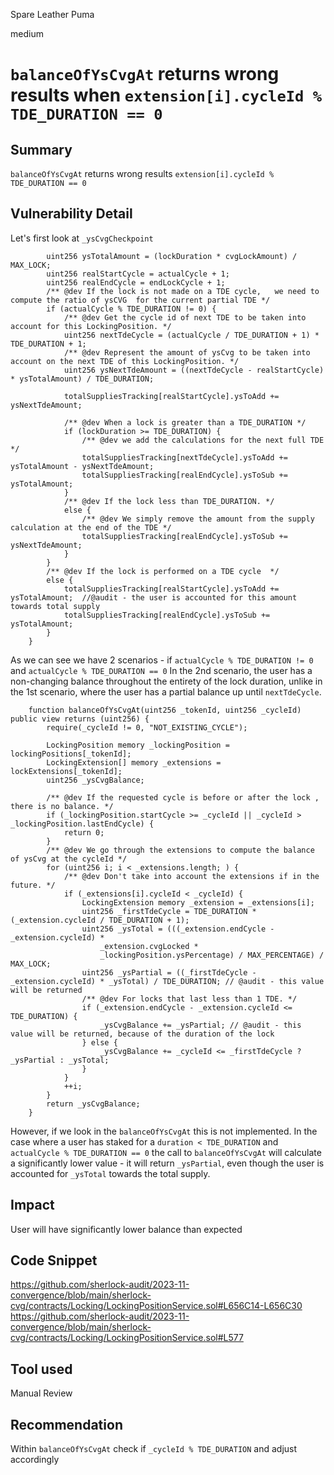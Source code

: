 Spare Leather Puma

medium

# `balanceOfYsCvgAt` returns wrong results when `extension[i].cycleId % TDE_DURATION == 0`

## Summary
`balanceOfYsCvgAt` returns wrong results `extension[i].cycleId % TDE_DURATION == 0`

## Vulnerability Detail
Let's first look at `_ysCvgCheckpoint`
```solidity
        uint256 ysTotalAmount = (lockDuration * cvgLockAmount) / MAX_LOCK;
        uint256 realStartCycle = actualCycle + 1;
        uint256 realEndCycle = endLockCycle + 1;
        /** @dev If the lock is not made on a TDE cycle,   we need to compute the ratio of ysCVG  for the current partial TDE */
        if (actualCycle % TDE_DURATION != 0) {
            /** @dev Get the cycle id of next TDE to be taken into account for this LockingPosition. */
            uint256 nextTdeCycle = (actualCycle / TDE_DURATION + 1) * TDE_DURATION + 1;
            /** @dev Represent the amount of ysCvg to be taken into account on the next TDE of this LockingPosition. */
            uint256 ysNextTdeAmount = ((nextTdeCycle - realStartCycle) * ysTotalAmount) / TDE_DURATION;

            totalSuppliesTracking[realStartCycle].ysToAdd += ysNextTdeAmount;

            /** @dev When a lock is greater than a TDE_DURATION */
            if (lockDuration >= TDE_DURATION) {
                /** @dev we add the calculations for the next full TDE */
                totalSuppliesTracking[nextTdeCycle].ysToAdd += ysTotalAmount - ysNextTdeAmount;
                totalSuppliesTracking[realEndCycle].ysToSub += ysTotalAmount;
            }
            /** @dev If the lock less than TDE_DURATION. */
            else {
                /** @dev We simply remove the amount from the supply calculation at the end of the TDE */
                totalSuppliesTracking[realEndCycle].ysToSub += ysNextTdeAmount;
            }
        }
        /** @dev If the lock is performed on a TDE cycle  */
        else {
            totalSuppliesTracking[realStartCycle].ysToAdd += ysTotalAmount;  //@audit - the user is accounted for this amount towards total supply 
            totalSuppliesTracking[realEndCycle].ysToSub += ysTotalAmount;
        }
    }
```
As we can see  we have 2 scenarios - if `actualCycle % TDE_DURATION != 0` and `actualCycle % TDE_DURATION == 0`
In the 2nd scenario, the user has a non-changing balance throughout the entirety of the lock duration, unlike in the 1st scenario, where the user has a partial balance up until `nextTdeCycle`.
```solidity
    function balanceOfYsCvgAt(uint256 _tokenId, uint256 _cycleId) public view returns (uint256) {
        require(_cycleId != 0, "NOT_EXISTING_CYCLE");

        LockingPosition memory _lockingPosition = lockingPositions[_tokenId];
        LockingExtension[] memory _extensions = lockExtensions[_tokenId];
        uint256 _ysCvgBalance;

        /** @dev If the requested cycle is before or after the lock , there is no balance. */
        if (_lockingPosition.startCycle >= _cycleId || _cycleId > _lockingPosition.lastEndCycle) {
            return 0;
        }
        /** @dev We go through the extensions to compute the balance of ysCvg at the cycleId */
        for (uint256 i; i < _extensions.length; ) {
            /** @dev Don't take into account the extensions if in the future. */
            if (_extensions[i].cycleId < _cycleId) {
                LockingExtension memory _extension = _extensions[i];
                uint256 _firstTdeCycle = TDE_DURATION * (_extension.cycleId / TDE_DURATION + 1);
                uint256 _ysTotal = (((_extension.endCycle - _extension.cycleId) *
                    _extension.cvgLocked *
                    _lockingPosition.ysPercentage) / MAX_PERCENTAGE) / MAX_LOCK;
                uint256 _ysPartial = ((_firstTdeCycle - _extension.cycleId) * _ysTotal) / TDE_DURATION; // @audit - this value will be returned
                /** @dev For locks that last less than 1 TDE. */
                if (_extension.endCycle - _extension.cycleId <= TDE_DURATION) {
                    _ysCvgBalance += _ysPartial; // @audit - this value will be returned, because of the duration of the lock
                } else {
                    _ysCvgBalance += _cycleId <= _firstTdeCycle ? _ysPartial : _ysTotal;
                }
            }
            ++i;
        }
        return _ysCvgBalance;
    }
```

However, if we look in the `balanceOfYsCvgAt` this is not implemented. 
In the case where a user has staked for a `duration < TDE_DURATION` and `actualCycle % TDE_DURATION == 0` the call to `balanceOfYsCvgAt` will calculate a significantly lower value - it will return `_ysPartial`, even though the user is accounted for `_ysTotal` towards the total supply.

## Impact
User will have significantly lower balance than expected 

## Code Snippet
https://github.com/sherlock-audit/2023-11-convergence/blob/main/sherlock-cvg/contracts/Locking/LockingPositionService.sol#L656C14-L656C30
https://github.com/sherlock-audit/2023-11-convergence/blob/main/sherlock-cvg/contracts/Locking/LockingPositionService.sol#L577

## Tool used

Manual Review

## Recommendation
Within `balanceOfYsCvgAt` check if `_cycleId % TDE_DURATION` and adjust accordingly
